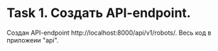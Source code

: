 # Task 1. Создать API-endpoint.
Создан API-endpoint http://localhost:8000/api/v1/robots/. Весь код в приложеии "api".
